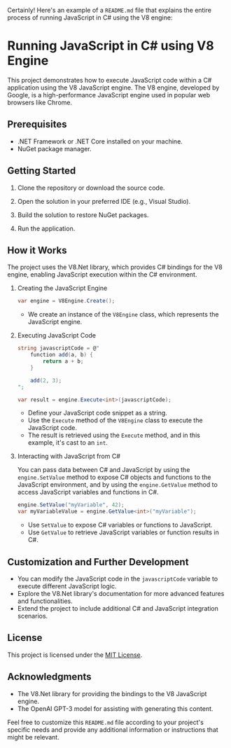 Certainly! Here's an example of a `README.md` file that explains the entire process of running JavaScript in C# using the V8 engine:

# Running JavaScript in C# using V8 Engine

This project demonstrates how to execute JavaScript code within a C# application using the V8 JavaScript engine. The V8 engine, developed by Google, is a high-performance JavaScript engine used in popular web browsers like Chrome.

## Prerequisites

- .NET Framework or .NET Core installed on your machine.
- NuGet package manager.

## Getting Started

1. Clone the repository or download the source code.

2. Open the solution in your preferred IDE (e.g., Visual Studio).

3. Build the solution to restore NuGet packages.

4. Run the application.

## How it Works

The project uses the V8.Net library, which provides C# bindings for the V8 engine, enabling JavaScript execution within the C# environment.

1. Creating the JavaScript Engine

   ```csharp
   var engine = V8Engine.Create();
   ```

   - We create an instance of the `V8Engine` class, which represents the JavaScript engine.

2. Executing JavaScript Code

   ```csharp
   string javascriptCode = @"
       function add(a, b) {
           return a + b;
       }

       add(2, 3);
   ";

   var result = engine.Execute<int>(javascriptCode);
   ```

   - Define your JavaScript code snippet as a string.
   - Use the `Execute` method of the `V8Engine` class to execute the JavaScript code.
   - The result is retrieved using the `Execute` method, and in this example, it's cast to an `int`.

3. Interacting with JavaScript from C#

   You can pass data between C# and JavaScript by using the `engine.SetValue` method to expose C# objects and functions to the JavaScript environment, and by using the `engine.GetValue` method to access JavaScript variables and functions in C#.

   ```csharp
   engine.SetValue("myVariable", 42);
   var myVariableValue = engine.GetValue<int>("myVariable");
   ```

   - Use `SetValue` to expose C# variables or functions to JavaScript.
   - Use `GetValue` to retrieve JavaScript variables or function results in C#.

## Customization and Further Development

- You can modify the JavaScript code in the `javascriptCode` variable to execute different JavaScript logic.
- Explore the V8.Net library's documentation for more advanced features and functionalities.
- Extend the project to include additional C# and JavaScript integration scenarios.

## License

This project is licensed under the [MIT License](LICENSE).

## Acknowledgments

- The V8.Net library for providing the bindings to the V8 JavaScript engine.
- The OpenAI GPT-3 model for assisting with generating this content.

Feel free to customize this `README.md` file according to your project's specific needs and provide any additional information or instructions that might be relevant.
